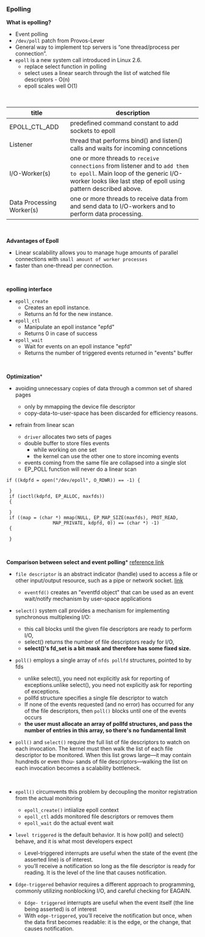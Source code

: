 ### Epolling


**What is epolling?**
- Event polling
- `/dev/poll` patch from Provos-Lever
- General way to implement tcp servers is “one thread/process per connection”.
- `epoll` is a new system call introduced in Linux 2.6.
    - replace select function in polling
    - select uses a linear search through the list of watched file descriptors - O(n)
    - epoll scales well O(1)


<br>

| title | description |
|--|--|
| EPOLL_CTL_ADD |  predefined command constant to add sockets to epoll |
| Listener | thread that performs bind() and listen() calls and waits for incoming conncetions |
| I/O-Worker(s) | one or more threads to `receive connections` from listener and to `add them to epoll`. Main loop of the generic I/O-worker looks like last step of epoll using pattern described above. |
| Data Processing Worker(s) |  one or more threads to receive data from and send data to I/O-workers and to perform data processing.|

<br>


**Advantages of Epoll**
- Linear scalability allows you to manage huge amounts of parallel connections with `small amount of worker processes`
- faster than one-thread per connection.


<br>

**epolling interface**
- `epoll_create`
    - Creates an epoll instance.
    - Returns an fd for the new instance.
- `epoll_ctl`
    - Manipulate an epoll instance "epfd"
    - Returns 0 in case of success
- `epoll_wait`
    - Wait for events on an epoll instance "epfd"
    - Returns the number of triggered events returned in "events" buffer


<br>


**Optimization***
- avoiding unnecessary copies of data through a common set of shared pages
    - only by mmapping the device file descriptor
    - copy-data-to-user-space has been discarded for efficiency reasons.

- refrain from linear scan
    - `driver` allocates two sets of pages
    - double buffer to store files events
      - while working on one set
      - the kernel can use the other one to store incoming events
    - events coming from the same file are collapsed into a single slot
    - EP_POLL function will never do a linear scan


```
if ((kdpfd = open("/dev/epoll", O_RDWR)) == -1) {

 }
 if (ioctl(kdpfd, EP_ALLOC, maxfds))
 {

 }
 if ((map = (char *) mmap(NULL, EP_MAP_SIZE(maxfds), PROT_READ,
                 MAP_PRIVATE, kdpfd, 0)) == (char *) -1)
 {

 }

```

<br>

**Comparison between select and event polling***
[reference link](https://www.safaribooksonline.com/library/view/linux-system-programming/0596009585/ch04s02.html)
- `file descriptor` is an abstract indicator (handle) used to access a file or other input/output resource, such as a pipe or network socket. [link](https://en.wikipedia.org/wiki/File_descriptor)
  - `eventfd()` creates an "eventfd object" that can be used as an event wait/notify mechanism by user-space applications

- `select()` system call provides a mechanism for implementing synchronous multiplexing I/O:
  - this call blocks until the given file descriptors are ready to perform I/O,
  - select() returns the number of file descriptors ready for I/O,
  - **select()'s fd_set is a bit mask and therefore has some fixed size.**

- `poll()` employs a single array of `nfds pollfd` structures, pointed to by fds
  - unlike select(), you need not explicitly ask for reporting of exceptions.unlike select(), you need not explicitly ask for reporting of exceptions.
  - pollfd structure specifies a single file descriptor to watch
  - If none of the events requested (and no error) has occurred for any of the file descriptors, then `poll()` blocks until one of the events occurs
  - **the user must allocate an array of pollfd structures, and pass the number of entries in this array, so there's no fundamental limit**


- `poll()` and `select()` require the full list of file descriptors to watch on each invocation. The kernel must then walk the list of each file descriptor to be monitored. When this list grows large—it may contain hundreds or even thou‐ sands of file descriptors—walking the list on each invocation becomes a scalability bottleneck.


<br>

- `epoll()` circumvents this problem by decoupling the monitor registration from the actual monitoring
  - `epoll_create()` intiialize epoll context
  - `epoll_ctl` adds monitored file descriptors or removes them
  - `epoll_wait` do the actual event wait

- `level triggered` is the default behavior. It is how poll() and select() behave, and it is what most developers expect
  - Level-triggered interrupts are useful when the state of the event (the asserted line) is of interest.
  - you’ll receive a notification so long as the file descriptor is ready for reading. It is the level of the line that causes notification.

- `Edge-triggered` behavior requires a different approach to programming, commonly utilizing nonblocking I/O, and careful checking for EAGAIN.
  - `Edge- triggered` interrupts are useful when the event itself (the line being asserted) is of interest
  - With `edge-triggered`, you’ll receive the notification but once, when the data first becomes readable: it is the edge, or the change, that causes notification.
